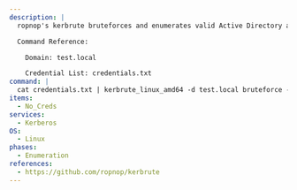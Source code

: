 ```yaml
---
description: |
  ropnop's kerbrute bruteforces and enumerates valid Active Directory accounts through Kerberos Pre-Authentication. The following command will attempt to brute force valid username and passwords logins given a list of credentials (in the format `username:password`).

  Command Reference:

  	Domain: test.local

  	Credential List: credentials.txt
command: |
  cat credentials.txt | kerbrute_linux_amd64 -d test.local bruteforce -
items:
  - No_Creds
services:
  - Kerberos
OS:
  - Linux
phases:
  - Enumeration
references:
  - https://github.com/ropnop/kerbrute
---
```

